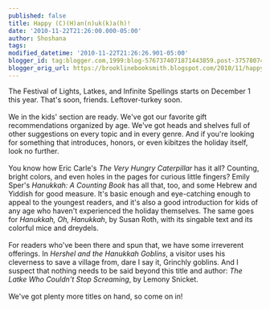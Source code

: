 ```yaml
---
published: false
title: Happy (C)(H)an(n)uk(k)a(h)!
date: '2010-11-22T21:26:00.000-05:00'
author: Shoshana
tags: 
modified_datetime: '2010-11-22T21:26:26.901-05:00'
blogger_id: tag:blogger.com,1999:blog-5767374071871443859.post-3757807455598056336
blogger_orig_url: https://brooklinebooksmith.blogspot.com/2010/11/happy-channukkah.html
---
```


The Festival of Lights, Latkes, and Infinite Spellings starts on December 1 this year. That's soon, friends. Leftover-turkey soon.<br /><br />We in the kids' section are ready. We've got our favorite gift recommendations organized by age. We've got heads and shelves full of other suggestions on every topic and in every genre. And if you're looking for something that introduces, honors, or even kibitzes the holiday itself, look no further.<br /><br />You know how Eric Carle's <i>The Very Hungry Caterpillar</i> has it all? Counting, bright colors, and even holes in the pages for curious little fingers? Emily Sper's <i>Hanukkah: A Counting Book</i> has all that, too, and some Hebrew and Yiddish for good measure. It's basic enough and eye-catching enough to appeal to the youngest readers, and it's also a good introduction for kids of any age who haven't experienced the holiday themselves. The same goes for <i>Hanukkah, Oh, Hanukkah</i>, by Susan Roth, with its singable text and its colorful mice and dreydels.<br /><br />For readers who've been there and spun that, we have some irreverent offerings. In <i>Hershel and the Hanukkah Goblins</i>, a visitor uses his cleverness to save a village from, dare I say it, Grinchly goblins. And I suspect that nothing needs to be said beyond this title and author: <i>The Latke Who Couldn't Stop Screaming</i>, by Lemony Snicket.<br /><br />We've got plenty more titles on hand, so come on in!
